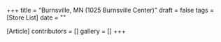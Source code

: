 +++
title = "Burnsville, MN (1025 Burnsville Center)"
draft = false
tags = [Store List]
date = ""

[Article]
contributors = []
gallery = []
+++